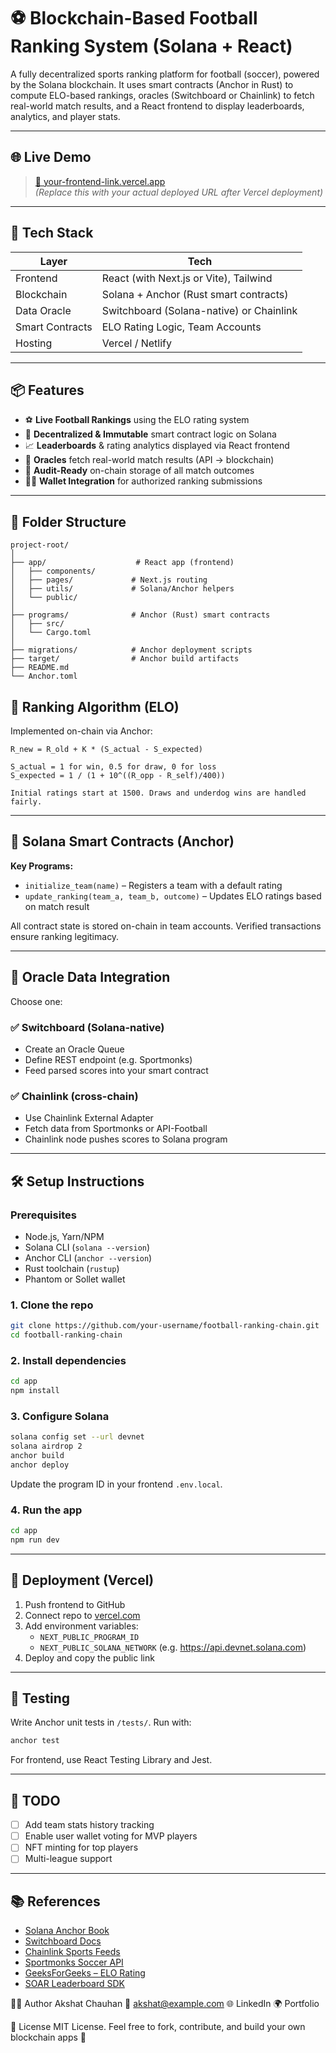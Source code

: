 # ⚽ Blockchain-Based Football Ranking System (Solana + React)

A fully decentralized sports ranking platform for football (soccer), powered by the Solana blockchain. It uses smart contracts (Anchor in Rust) to compute ELO-based rankings, oracles (Switchboard or Chainlink) to fetch real-world match results, and a React frontend to display leaderboards, analytics, and player stats.

---

## 🌐 Live Demo

> [🔗 your-frontend-link.vercel.app](https://your-frontend-link.vercel.app)  
> *(Replace this with your actual deployed URL after Vercel deployment)*

---

## 🚀 Tech Stack

| Layer            | Tech                                   |
|------------------|----------------------------------------|
| Frontend         | React (with Next.js or Vite), Tailwind |
| Blockchain       | Solana + Anchor (Rust smart contracts) |
| Data Oracle      | Switchboard (Solana-native) or Chainlink |
| Smart Contracts  | ELO Rating Logic, Team Accounts        |
| Hosting          | Vercel / Netlify                       |

---

## 📦 Features

- ⚽ **Live Football Rankings** using the ELO rating system
- 🔗 **Decentralized & Immutable** smart contract logic on Solana
- 📈 **Leaderboards** & rating analytics displayed via React frontend
- 📡 **Oracles** fetch real-world match results (API → blockchain)
- 🧾 **Audit-Ready** on-chain storage of all match outcomes
- 🧙‍♂️ **Wallet Integration** for authorized ranking submissions

---

## 📂 Folder Structure

```
project-root/
│
├── app/                    # React app (frontend)
│   ├── components/
│   ├── pages/             # Next.js routing
│   ├── utils/             # Solana/Anchor helpers
│   └── public/
│
├── programs/              # Anchor (Rust) smart contracts
│   ├── src/
│   └── Cargo.toml
│
├── migrations/            # Anchor deployment scripts
├── target/                # Anchor build artifacts
├── README.md
└── Anchor.toml
```

## 🧠 Ranking Algorithm (ELO)

Implemented on-chain via Anchor:

```text
R_new = R_old + K * (S_actual - S_expected)

S_actual = 1 for win, 0.5 for draw, 0 for loss
S_expected = 1 / (1 + 10^((R_opp - R_self)/400))

Initial ratings start at 1500. Draws and underdog wins are handled fairly.
```

---

## 🔐 Solana Smart Contracts (Anchor)

**Key Programs:**
- `initialize_team(name)` – Registers a team with a default rating
- `update_ranking(team_a, team_b, outcome)` – Updates ELO ratings based on match result

All contract state is stored on-chain in team accounts. Verified transactions ensure ranking legitimacy.

---

## 📡 Oracle Data Integration

Choose one:

### ✅ Switchboard (Solana-native)
- Create an Oracle Queue
- Define REST endpoint (e.g. Sportmonks)
- Feed parsed scores into your smart contract

### ✅ Chainlink (cross-chain)
- Use Chainlink External Adapter
- Fetch data from Sportmonks or API-Football
- Chainlink node pushes scores to Solana program

---

## 🛠 Setup Instructions

### Prerequisites
- Node.js, Yarn/NPM
- Solana CLI (`solana --version`)
- Anchor CLI (`anchor --version`)
- Rust toolchain (`rustup`)
- Phantom or Sollet wallet

### 1. Clone the repo
```bash
git clone https://github.com/your-username/football-ranking-chain.git
cd football-ranking-chain
```

### 2. Install dependencies
```bash
cd app
npm install
```

### 3. Configure Solana
```bash
solana config set --url devnet
solana airdrop 2
anchor build
anchor deploy
```
Update the program ID in your frontend `.env.local`.

### 4. Run the app
```bash
cd app
npm run dev
```

---

## 🚀 Deployment (Vercel)

1. Push frontend to GitHub
2. Connect repo to [vercel.com](https://vercel.com)
3. Add environment variables:
   - `NEXT_PUBLIC_PROGRAM_ID`
   - `NEXT_PUBLIC_SOLANA_NETWORK` (e.g. https://api.devnet.solana.com)
4. Deploy and copy the public link

---

## 🧪 Testing

Write Anchor unit tests in `/tests/`. Run with:
```bash
anchor test
```

For frontend, use React Testing Library and Jest.

---

## 🧠 TODO

- [ ] Add team stats history tracking
- [ ] Enable user wallet voting for MVP players
- [ ] NFT minting for top players
- [ ] Multi-league support

---

## 📚 References

- [Solana Anchor Book](https://book.anchor-lang.com/)
- [Switchboard Docs](https://docs.switchboard.xyz/)
- [Chainlink Sports Feeds](https://docs.chain.link/)
- [Sportmonks Soccer API](https://www.sportmonks.com/)
- [GeeksForGeeks – ELO Rating](https://www.geeksforgeeks.org/elo-rating-algorithm/)
- [SOAR Leaderboard SDK](https://soar.game/)

🧑‍💻 Author
Akshat Chauhan
📧 akshat@example.com
🌐 LinkedIn
🌍 Portfolio

🏁 License
MIT License. Feel free to fork, contribute, and build your own blockchain apps 🚀